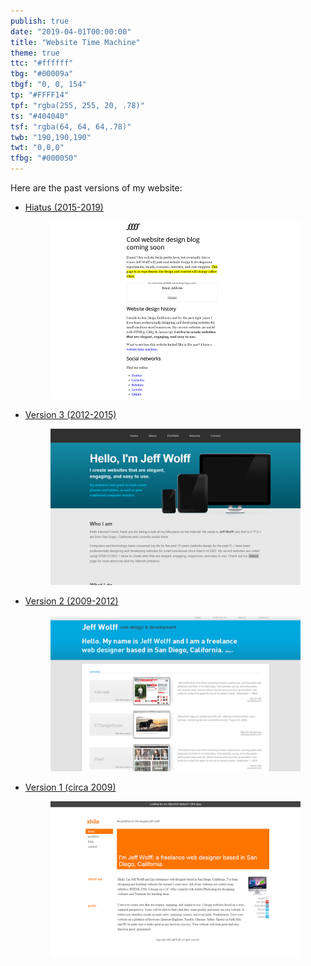 ```yaml
---
publish: true
date: "2019-04-01T00:00:00"
title: "Website Time Machine"
theme: true
ttc: "#ffffff"
tbg: "#00009a"
tbgf: "0, 0, 154"
tp: "#FFFF14"
tpf: "rgba(255, 255, 20, .78)"
ts: "#404040"
tsf: "rgba(64, 64, 64,.78)"
twb: "190,190,190"
twt: "0,0,0"
tfbg: "#000050"
---
```


Here are the past versions of my website:
* <p>
    <a href="https://jeff-wolff.github.io/" target="_blank">Hiatus (2015-2019)</a>
  </p>
  <figure>
      <a href="https://jeff-wolff.github.io/" target="_blank" class="no-style"><img src="./jw-version-3-5.gif" alt=""></a>
  </figure>
* <p>
    <a href="https://jeff-wolff.github.io/v3" target="_blank">Version 3 (2012-2015)</a>
  </p>
  <figure>
      <a href="https://jeff-wolff.github.io/v3" target="_blank" class="no-style"><img src="./jw-version-3.png" alt=""></a>
  </figure>
* <p>
    <a href="https://jeff-wolff.github.io/v2" target="_blank">Version 2 (2009-2012)</a>
  </p>
  <figure>
      <a href="https://jeff-wolff.github.io/v2" target="_blank" class="no-style"><img src="./jw-version-2.png" alt=""></a>
  </figure>
* <p>
    <a href="https://jeff-wolff.github.io/v1" target="_blank">Version 1 (circa 2009)</a>
  </p>
  <figure>
      <a href="https://jeff-wolff.github.io/v1" target="_blank" class="no-style"><img src="./jw-version-1.png" alt=""></a>
  </figure>

